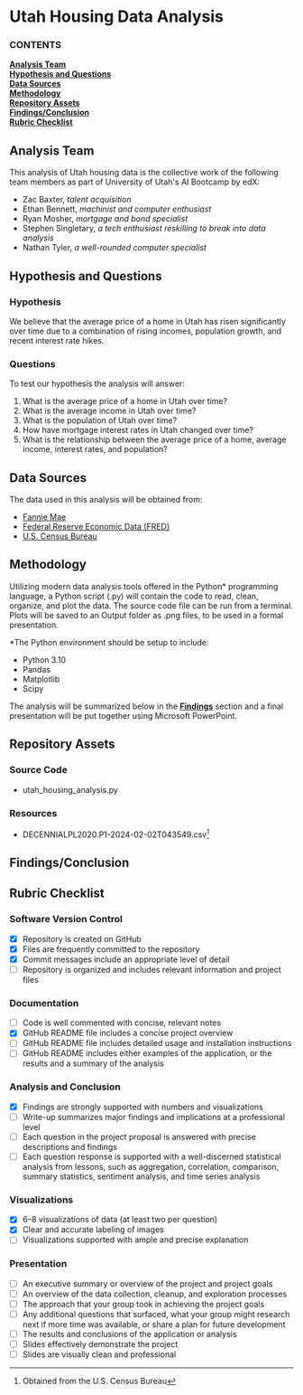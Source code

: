 # Utah Housing Data Analysis

   ### CONTENTS
**[Analysis Team](#analysis-team)**<br>
**[Hypothesis and Questions](#hypothesis-and-questions)**<br>
**[Data Sources](#data-sources)**<br>
**[Methodology](#methodology)**<br>
**[Repository Assets](#repository-assets)**<br>
**[Findings/Conclusion](#findingsconclusion)**<br>
**[Rubric Checklist](#rubric-checklist)**<br>

## Analysis Team

This analysis of Utah housing data is the collective work of the following team members as part of University of Utah's AI Bootcamp by edX:
- Zac Baxter, *talent acquisition*
- Ethan Bennett, *machinist and computer enthusiast*
- Ryan Mosher, *mortgage and bond specialist*
- Stephen Singletary, *a tech enthusiast reskilling to break into data analysis*
- Nathan Tyler, *a well-rounded computer specialist*

## Hypothesis and Questions

### Hypothesis

We believe that the average price of a home in Utah has risen significantly over time due to a combination of rising incomes, population growth, and recent interest rate hikes.

### Questions

To test our hypothesis the analysis will answer:
1. What is the average price of a home in Utah over time?
2. What is the average income in Utah over time?
3. What is the population of Utah over time?
4. How have mortgage interest rates in Utah changed over time?
5. What is the relationship between the average price of a home, average income, interest rates, and population?

## Data Sources

The data used in this analysis will be obtained from:
- [Fannie Mae](https://developer.fanniemae.com/#/home)
- [Federal Reserve Economic Data (FRED)](https://fred.stlouisfed.org/)
- [U.S. Census Bureau](https://api.census.gov/)

## Methodology

Utilizing modern data analysis tools offered in the Python* programming language, a Python script (.py) will contain the code to read, clean, organize, and plot the data. The source code file can be run from a terminal. Plots will be saved to an Output folder as .png files, to be used in a formal presentation.

*The Python environment should be setup to include:
- Python 3.10
- Pandas
- Matplotlib
- Scipy

The analysis will be summarized below in the **[Findings](#findings)** section and a final presentation will be put together using Microsoft PowerPoint.

## Repository Assets

### Source Code

- utah_housing_analysis.py


### Resources

- DECENNIALPL2020.P1-2024-02-02T043549.csv[^1]

[^1]: Obtained from the U.S. Census Bureau


## Findings/Conclusion


## Rubric Checklist

### Software Version Control

- [x] Repository is created on GitHub
- [x] Files are frequently committed to the repository
- [x] Commit messages include an appropriate level of detail
- [ ] Repository is organized and includes relevant information and project files

### Documentation

- [ ] Code is well commented with concise, relevant notes
- [x] GitHub README file includes a concise project overview
- [ ] GitHub README file includes detailed usage and installation instructions
- [ ] GitHub README includes either examples of the application, or the results and a summary of the analysis

### Analysis and Conclusion

- [x] Findings are strongly supported with numbers and visualizations
- [ ] Write-up summarizes major findings and implications at a professional level
- [ ] Each question in the project proposal is answered with precise descriptions and findings
- [ ]  Each question response is supported with a well-discerned statistical analysis from lessons, such as aggregation, correlation, comparison, summary statistics, sentiment analysis, and time series analysis

### Visualizations

- [x] 6–8 visualizations of data (at least two per question)
- [x] Clear and accurate labeling of images
- [ ] Visualizations supported with ample and precise explanation

### Presentation

- [ ] An executive summary or overview of the project and project goals
- [ ] An overview of the data collection, cleanup, and exploration processes
- [ ] The approach that your group took in achieving the project goals
- [ ] Any additional questions that surfaced, what your group might research next if more time was available, or share a plan for future development
- [ ] The results and conclusions of the application or analysis
- [ ] Slides effectively demonstrate the project
- [ ] Slides are visually clean and professional
